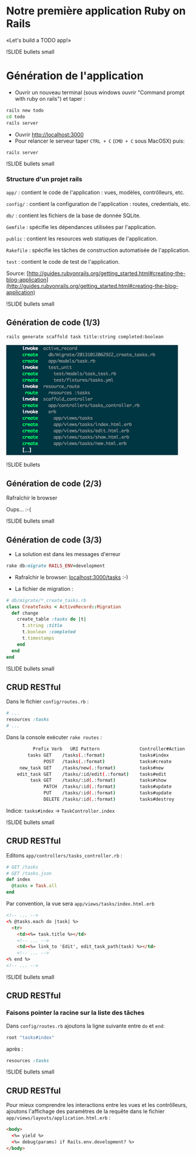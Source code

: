 
# Notre première application Ruby on Rails 
«Let's build a TODO app!»

!SLIDE bullets small
# Génération de l'application

- Ouvrir un nouveau terminal (sous windows ouvrir "Command prompt with 
ruby on rails") et taper :

```bash
rails new todo
cd todo
rails server
```

- Ouvrir [http://localhost:3000](http://localhost:3000)
- Pour relancer le serveur taper `CTRL + C` (`CMD + C` sous MacOSX) puis:

```bash
rails server
```

!SLIDE bullets small
### Structure d'un projet rails

`app/` : contient le code de l'application : vues, modèles, contrôlleurs, etc.

`config/` : contient la configuration de l'application : routes, credentials, etc.

`db/` : contient les fichiers de la base de donnée SQLite.

`Gemfile` : spécifie les dépendances utilisées par l'application.

`public` : contient les resources web statiques de l'application.

`Rakefile` : spécifie les tâches de construction automatisée de l'application.

`test` : contient le code de test de l'application.

Source: [http://guides.rubyonrails.org/getting_started.html#creating-the-blog-application](http://guides.rubyonrails.org/getting_started.html#creating-the-blog-application)

!SLIDE bullets small
## Génération de code (1/3)

```bash
rails generate scaffold task title:string completed:boolean
```

![scaffold](3-todo-app/scaffold_cutoff.png)

!SLIDE bullets
## Génération de code (2/3)
Rafraîchir le browser 

Oups... :-(

!SLIDE bullets small
## Génération de code (3/3)

- La solution est dans les messages d'erreur

```ruby
rake db:migrate RAILS_ENV=development
```

- Rafraîchir le browser: [localhost:3000/tasks](localhost:3000/tasks)
  :-)

- La fichier de migration :

```ruby
# db/migrate/*_create_tasks.rb
class CreateTasks < ActiveRecord::Migration
  def change
    create_table :tasks do |t|
      t.string :title
      t.boolean :completed
      t.timestamps
    end
  end
end
```

!SLIDE bullets small
## CRUD RESTful

Dans le fichier `config/routes.rb` :

```ruby
# ...
resources :tasks
# ...
```

Dans la console exécuter `rake routes` :

```bash
          Prefix Verb   URI Pattern               Controller#Action
        tasks GET    /tasks(.:format)             tasks#index
              POST   /tasks(.:format)             tasks#create
     new_task GET    /tasks/new(.:format)         tasks#new
    edit_task GET    /tasks/:id/edit(.:format)    tasks#edit
         task GET    /tasks/:id(.:format)         tasks#show
              PATCH  /tasks/:id(.:format)         tasks#update
              PUT    /tasks/:id(.:format)         tasks#update
              DELETE /tasks/:id(.:format)         tasks#destroy
```

Indice: `tasks#index` → `TaskController.index`

!SLIDE bullets small
## CRUD RESTful

Editons `app/controllers/tasks_controller.rb` :

```ruby
# GET /tasks
# GET /tasks.json
def index
  @tasks = Task.all
end
```

Par convention, la vue sera `app/views/tasks/index.html.erb`

```html
<!-- ... -->
<% @tasks.each do |task| %>
  <tr>
    <td><%= task.title %></td>
    <!-- ... -->
    <td><%= link_to 'Edit', edit_task_path(task) %></td>
    <!-- ... -->
<% end %>
<!-- ... -->
```

!SLIDE bullets small
## CRUD RESTful

### Faisons pointer la racine sur la liste des tâches

Dans `config/routes.rb` ajoutons la ligne suivante entre `do` et
`end`:

```ruby
root "tasks#index"
```

après :

```ruby
resources :tasks
```

!SLIDE bullets small
## CRUD RESTful

Pour mieux comprendre les interactions entre les vues et les
contrôlleurs, ajoutons l'affichage des paramètres de la requête 
dans le fichier `app/views/layouts/application.html.erb` :

```html
<body>
  <%= yield %>
  <%= debug(params) if Rails.env.development? %>
</body>
```
